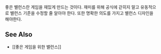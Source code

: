 좋은 밸런스란 게임을 재밌게 만드는 것이다. 재미를 위해 공식에 갇히지 말고 유동적으로 밸런스 기준을 수정할 줄 알아야 한다. 또한 명확한 의도를 가지고 밸런스 디자인을 해야한다.

## See Also
- [[좋은 게임을 위한 밸런스]]